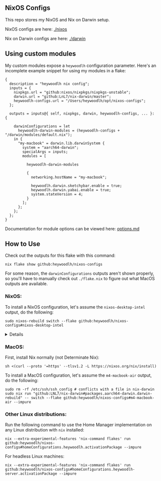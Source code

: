 ## NixOS Configs

This repo stores my NixOS and Nix on Darwin setup.

NixOS configs are here: [./nixos](./nixos)

Nix on Darwin configs are here: [./darwin](./darwin)

## Using custom modules

My custom modules expose a `heywoodlh` configuration parameter. Here's an incomplete example snippet for using my modules in a flake:

```
{
  description = "heywoodlh nix config";
  inputs = {
    nixpkgs.url = "github:nixos/nixpkgs/nixpkgs-unstable";
    darwin.url = "github:LnL7/nix-darwin/master";
    heywoodlh-configs.url = "/Users/heywoodlh/opt/nixos-configs";
  };

  outputs = inputs@{ self, nixpkgs, darwin, heywoodlh-configs, ... }: {

    darwinConfigurations = let
      heywoodlh-darwin-modules = (heywoodlh-configs + "/darwin/modules/default.nix");
    in {
      "my-macbook" = darwin.lib.darwinSystem {
        system = "aarch64-darwin";
        specialArgs = inputs;
        modules = [

          heywoodlh-darwin-modules

          {
            networking.hostName = "my-macbook";

            heywoodlh.darwin.sketchybar.enable = true;
            heywoodlh.darwin.yabai.enable = true;
            system.stateVersion = 4;
          }
        ];
      };
    };
  };
}
```

Documentation for module options can be viewed here: [options.md](./docs/options.md)

## How to Use

Check out the outputs for this flake with this command:

```
nix flake show github:heywoodlh/nixos-configs
```

For some reason, the `darwinConfigurations` outputs aren't shown properly, so you'll have to manually check out `./flake.nix` to figure out what MacOS outputs are available.

### NixOS:

To install a NixOS configuration, let's assume the `nixos-desktop-intel` output, do the following:

```
sudo nixos-rebuild switch --flake github:heywoodlh/nixos-configs#nixos-desktop-intel
```

<details>

For VMs, use the NixOS graphical installer.

#### VMWare VMs:

Then run the install on the virtual machine:

```
sudo nixos-rebuild switch --flake github:heywoodlh/nixos-configs#nixos-vmware --impure
```

Make the following settings changes to the VM in VMWare Fusion:

Display:
  - [x] Accelerate 3D Graphics
    - Shared graphics memory => maximum
  - [x] Use full resolution for Retina display

Keyboard and Mouse:
  - Disable all host keybindings

Remove the Camera and Sound devices

Sharing:
  - [x] Enable Shared Folders
    - Add MacOS `$HOME`


#### UTM VMs:

Use the following settings when setting up the VM:

Virtualize > Use Apple Virtualization > Enable Rosetta (x86_64 Emulation)

Use the `copy-to-ram` install option, then run through the graphical installer.

After the install, run the following command:

```
sudo nixos-rebuild switch --flake github:heywoodlh/nixos-configs#nixos-utm --impure
```

</details>

### MacOS:

First, install Nix normally (not Determinate Nix):

```
sh <(curl --proto '=https' --tlsv1.2 -L https://nixos.org/nix/install)
```

To install a MacOS configuration, let's assume the `m4-macbook-air` output, do the following:

```
sudo rm -rf /etc/ssh/ssh_config # conflicts with a file in nix-darwin
sudo nix run "github:LNL7/nix-darwin#packages.aarch64-darwin.darwin-rebuild" -- switch --flake github:heywoodlh/nixos-configs#m4-macbook-air --impure
```

### Other Linux distributions:

Run the following command to use the Home Manager implementation on any Linux distribution with `nix` installed:

```
nix --extra-experimental-features 'nix-command flakes' run github:heywoodlh/nixos-configs#homeConfigurations.heywoodlh.activationPackage --impure
```

For headless Linux machines:

```
nix --extra-experimental-features 'nix-command flakes' run github:heywoodlh/nixos-configs#homeConfigurations.heywoodlh-server.activationPackage --impure
```
